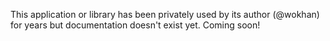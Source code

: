 This application or library has been privately used by its author (@wokhan) for years but documentation doesn't exist yet. Coming soon!
